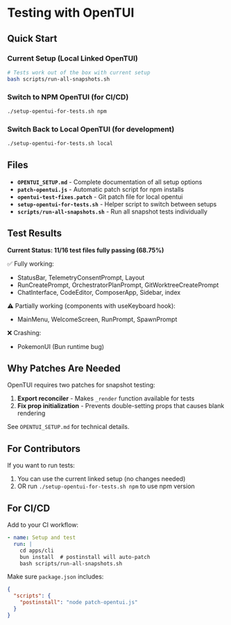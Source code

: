 # Testing with OpenTUI

## Quick Start

### Current Setup (Local Linked OpenTUI)
```bash
# Tests work out of the box with current setup
bash scripts/run-all-snapshots.sh
```

### Switch to NPM OpenTUI (for CI/CD)
```bash
./setup-opentui-for-tests.sh npm
```

### Switch Back to Local OpenTUI (for development)
```bash
./setup-opentui-for-tests.sh local
```

## Files

- **`OPENTUI_SETUP.md`** - Complete documentation of all setup options
- **`patch-opentui.js`** - Automatic patch script for npm installs
- **`opentui-test-fixes.patch`** - Git patch file for local opentui
- **`setup-opentui-for-tests.sh`** - Helper script to switch between setups
- **`scripts/run-all-snapshots.sh`** - Run all snapshot tests individually

## Test Results

**Current Status: 11/16 test files fully passing (68.75%)**

✅ Fully working:
- StatusBar, TelemetryConsentPrompt, Layout
- RunCreatePrompt, OrchestratorPlanPrompt, GitWorktreeCreatePrompt
- ChatInterface, CodeEditor, ComposerApp, Sidebar, index

⚠️ Partially working (components with useKeyboard hook):
- MainMenu, WelcomeScreen, RunPrompt, SpawnPrompt

❌ Crashing:
- PokemonUI (Bun runtime bug)

## Why Patches Are Needed

OpenTUI requires two patches for snapshot testing:

1. **Export reconciler** - Makes `_render` function available for tests
2. **Fix prop initialization** - Prevents double-setting props that causes blank rendering

See `OPENTUI_SETUP.md` for technical details.

## For Contributors

If you want to run tests:
1. You can use the current linked setup (no changes needed)
2. OR run `./setup-opentui-for-tests.sh npm` to use npm version

## For CI/CD

Add to your CI workflow:
```yaml
- name: Setup and test
  run: |
    cd apps/cli
    bun install  # postinstall will auto-patch
    bash scripts/run-all-snapshots.sh
```

Make sure `package.json` includes:
```json
{
  "scripts": {
    "postinstall": "node patch-opentui.js"
  }
}
```
